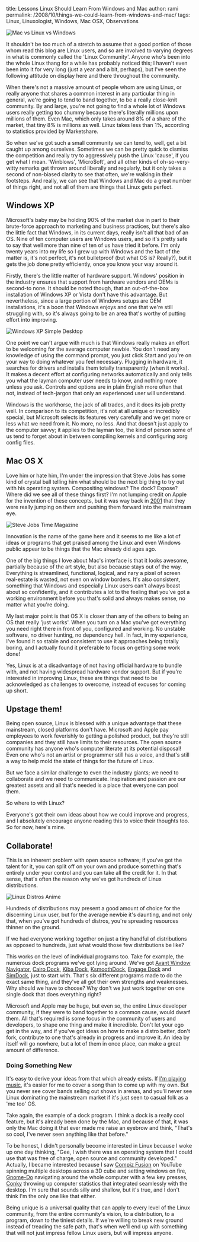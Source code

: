title: Lessons Linux Should Learn From Windows and Mac
author: rami
permalink: /2008/10/things-we-could-learn-from-windows-and-mac/
tags: Linux, Linuxologist, Windows, Mac OSX, Observations

![Mac vs Linux vs Windows]({filename}/images/mac-vs-linux-vs-win-custom.jpg)

It shouldn't be too much of a stretch to assume that a good portion of those whom read this blog are Linux users, and so are involved to varying degrees in what is commonly called the 'Linux Community'. Anyone who's been into the whole Linux thang for a while has probably noticed this; I haven't even been into it for very long (just a year and a bit, perhaps), but I've seen the following attitude on display here and there throughout the community.

When there's not a massive amount of people whom are using Linux, or really anyone that shares a common interest in any particular thing in general, we're going to tend to band together, to be a really close-knit community. By and large, you're not going to find a whole lot of Windows users really getting too chummy because there's literally millions upon millions of them. Even Mac, which only takes around 8% of a share of the market, that tiny 8% is millions as well. Linux takes less than 1%, according to statistics provided by Marketshare.

So when we've got such a small community we can tend to, well, get a bit caught up among ourselves. Sometimes we can be pretty quick to dismiss the competition and really try to aggressively push the Linux 'cause', if you get what I mean. 'Winblows', 'Micro$oft', and all other kinds of oh-so-very-witty remarks get thrown around liberally and regularly, but it only takes a second of non-biased clarity to see that often, we're walking in their footsteps. And really, we can see that Windows and Mac do a great number of things right, and not all of them are things that Linux gets perfect.

## Windows XP

Microsoft's baby may be holding 90% of the market due in part to their brute-force approach to marketing and business practices, but there's also the little fact that Windows, in its current days, really isn't all that bad of an OS. Nine of ten computer users are Windows users, and so it's pretty safe to say that well more than nine of ten of us have tried it before. I'm only twenty years into my life so I grew up with Windows and the fact of the matter is, it's not perfect, it's not bulletproof (but what OS is? Really?), but it gets the job done pretty efficiently, once you know your way around it.

Firstly, there's the little matter of hardware support. Windows' position in the industry ensures that support from hardware vendors and OEMs is second-to none. It should be noted though, that an out-of-the-box installation of Windows XP or Vista don't have this advantage. But nevertheless, since a large portion of Windows setups are OEM installations, it's a boon that Windows enjoys and one that we're still struggling with, so it's always going to be an area that's worthy of putting effort into improving.

![Windows XP Simple Desktop]({filename}/images/windows-xp-simple-desktop-1.png)

One point we can't argue with much is that Windows really makes an effort to be welcoming for the average computer newbie. You don't need any knowledge of using the command prompt, you just click Start and you're on your way to doing whatever you feel necessary. Plugging in hardware, it searches for drivers and installs them totally transparently (when it works). It makes a decent effort at configuring networks automatically and only tells you what the layman computer user needs to know, and nothing more unless you ask. Controls and options are in plain English more often that not, instead of tech-jargon that only an experienced user will understand.

Windows is the workhorse, the jack of all trades, and it does its job pretty well. In comparison to its competition, it's not at all unique or incredibly special, but Microsoft selects its features very carefully and we get more or less what we need from it. No more, no less. And that doesn't just apply to the computer savvy; it applies to the layman too, the kind of person some of us tend to forget about in between compiling kernels and configuring xorg config files.

## Mac OS X

Love him or hate him, I'm under the impression that Steve Jobs has some kind of crystal ball telling him what should be the next big thing to try out with his operating system. Compositing windows? The dock? Expose? Where did we see all of these things first? I'm not lumping credit on Apple for the invention of these concepts, but it was way back in [2001](http://en.wikipedia.org/wiki/Mac_OS_X_v10.0) that they were really jumping on them and pushing them forward into the mainstream eye.

![Steve Jobs Time Magazine]({filename}/images/steve_jobs_time_magazine.jpg)

Innovation is the name of the game here and it seems to me like a lot of ideas or programs that get praised among the Linux and even Windows public appear to be things that the Mac already did ages ago.

One of the big things I love about Mac's interface is that it looks awesome, partially because of the art style, but also because stays out of the way. Everything is streamlined, functional, logical, and nary a pixel of screen real-estate is wasted, not even on window borders. It's also consistent, something that Windows and especially Linux users can't always boast about so confidently, and it contributes a lot to the feeling that you've got a working environment before you that's solid and always makes sense, no matter what you're doing.

My last major point is that OS X is closer than any of the others to being an OS that really 'just works'. When you turn on a Mac you've got everything you need right there in front of you, configured and working. No unstable software, no driver hunting, no dependency hell. In fact, in my experience, I've found it so stable and consistent to use it approaches being totally boring, and I actually found it preferable to focus on getting some work done!

Yes, Linux is at a disadvantage of not having official hardware to bundle with, and not having widespread hardware vendor support. But if you're interested in improving Linux, these are things that need to be acknowledged as challenges to overcome, instead of excuses for coming up short.

## Upstage them!

Being open source, Linux is blessed with a unique advantage that these mainstream, closed platforms don't have. Microsoft and Apple pay employees to work feverishly to getting a polished product, but they're still companies and they still have limits to their resources. The open source community has anyone who's computer literate at its potential disposal! Even one who's not an artist or programmer still has a voice, and that's still a way to help mold the state of things for the future of Linux.

But we face a similar challenge to even the industry giants; we need to collaborate and we need to communicate. Inspiration and passion are our greatest assets and all that's needed is a place that everyone can pool them.

So where to with Linux?

Everyone's got their own ideas about how we could improve and progress, and I absolutely encourage anyone reading this to voice their thoughts too. So for now, here's mine.

## Collaborate!

This is an inherent problem with open source software; if you've got the talent for it, you can split off on your own and produce something that's entirely under your control and you can take all the credit for it. In that sense, that's often the reason why we've got hundreds of Linux distributions.

![Linux Distros Anime]({filename}/images/linux-distros.png)

Hundreds of distributions may present a good amount of choice for the discerning Linux user, but for the average newbie it's daunting, and not only that, when you've got hundreds of distros, you're spreading resources thinner on the ground.

If we had everyone working together on just a tiny handful of distributions as opposed to hundreds, just what would those few distributions be like?

This works on the level of individual programs too. Take for example, the numerous dock programs we've got lying around. We've got [Avant Window Navigator](http://code.google.com/p/avant-window-navigator/), [Cairo Dock](http://www.cairo-dock.org/), [Kiba Dock](http://www.kiba-dock.org/), [KsmoothDock](http://www.kde-apps.org/content/show.php?content=6585), [Engage Dock](http://pimpyourlinux.com/linux-feature-review/enlightenment-engage-dock/) and [SimDock](http://sourceforge.net/projects/simdock/), just to start with. That's six different programs made to do the exact same thing, and they've all got their own strengths and weaknesses. Why should we have to choose? Why don't we just work together on one single dock that does everything right?

Microsoft and Apple may be huge, but even so, the entire Linux developer community, if they were to band together to a common cause, would dwarf them. All that's required is some focus in the community of users and developers, to shape one thing and make it incredible. Don't let your ego get in the way, and if you've got ideas on how to make a distro better, don't fork, contribute to one that's already in progress and improve it. An idea by itself will go nowhere, but a lot of them in once place, can make a great amount of difference.

### Doing Something New

It's easy to derive your ideas from that which already exists. If [I'm playing music]({filename}/blog/2008-10-05-free-professional-music-production-a-linux-introduction.markdown), it's easier for me to cover a song than to come up with my own. But you never see cover bands selling out shows in arenas, and you'll never see Linux dominating the mainstream market if it's just seen to casual folk as a 'me too' OS.

Take again, the example of a dock program. I think a dock is a really cool feature, but it's already been done by the Mac, and because of that, it was only the Mac doing it that ever made me raise an eyebrow and think, "That's so cool, I've never seen anything like that before."

To be honest, I didn't personally become interested in Linux because I woke up one day thinking, "Gee, I wish there was an operating system that I could use that was free of charge, open source and community developed." Actually, I became interested because I saw [Compiz Fusion](http://www.youtube.com/watch?v=E4Fbk52Mk1w) on YouTube spinning multiple desktops across a 3D cube and setting windows on fire, [Gnome-Do](http://do.cooperteam.net/) navigating around the whole computer with a few key presses, [Conky](http://conky.sourceforge.net/) throwing up computer statistics that integrated seamlessly with the desktop. I'm sure that sounds silly and shallow, but it's true, and I don't think I'm the only one like that either.

Being unique is a universal quality that can apply to every level of the Linux community, from the entire community's vision, to a distribution, to a program, down to the tiniest details. If we're willing to break new ground instead of treading the safe path, that's when we'll end up with something that will not just impress fellow Linux users, but will impress anyone.

